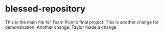 # blessed-repository
This is the main file for Team Plum's final project.
This is another change for demonstration.
Another change.
Taylor made a change